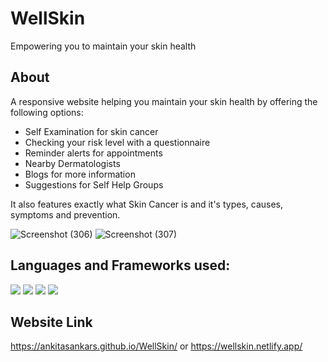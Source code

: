 # WellSkin
Empowering you to maintain your skin health

## About
A responsive website helping you maintain your skin health by offering the following options:

- Self Examination for skin cancer
- Checking your risk level with a questionnaire
- Reminder alerts for appointments
- Nearby Dermatologists
- Blogs for more information
- Suggestions for Self Help Groups

It also features exactly what Skin Cancer is and it's types, causes, symptoms and prevention.

![Screenshot (306)](https://user-images.githubusercontent.com/64346030/103871388-01a81600-50f3-11eb-8b52-58646424ead0.png)
![Screenshot (307)](https://user-images.githubusercontent.com/64346030/103871379-ff45bc00-50f2-11eb-885f-ccbbb5dd58e2.png)


## Languages and Frameworks used:

 <div>
 <img src="https://img.shields.io/badge/javascript%20-%23323330.svg?&style=for-the-badge&logo=javascript&logoColor=%23F7DF1E"/>
 <img src="https://img.shields.io/badge/html5%20-%23E34F26.svg?&style=for-the-badge&logo=html5&logoColor=white"/>
 <img src="https://img.shields.io/badge/css3%20-%231572B6.svg?&style=for-the-badge&logo=css3&logoColor=white"/>
 <img src="https://img.shields.io/badge/git%20-%23F05033.svg?&style=for-the-badge&logo=git&logoColor=white"/>
 </div>

## Website Link

https://ankitasankars.github.io/WellSkin/
or
https://wellskin.netlify.app/


